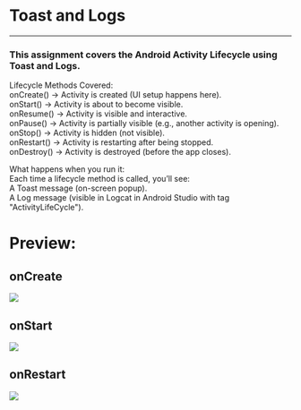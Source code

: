 # Toast and Logs
---
### This assignment covers the Android Activity Lifecycle using Toast and Logs.

Lifecycle Methods Covered: <br>
onCreate() → Activity is created (UI setup happens here). <br>
onStart() → Activity is about to become visible. <br>
onResume() → Activity is visible and interactive. <br>
onPause() → Activity is partially visible (e.g., another activity is opening). <br>
onStop() → Activity is hidden (not visible). <br>
onRestart() → Activity is restarting after being stopped. <br>
onDestroy() → Activity is destroyed (before the app closes). <br>

What happens when you run it: <br>
Each time a lifecycle method is called, you’ll see: <br>
A Toast message (on-screen popup). <br>
A Log message (visible in Logcat in Android Studio with tag "ActivityLifeCycle"). <br>

# Preview:

## onCreate

<img src="./create.png">

## onStart
<img src="start.png">

## onRestart

<img src="restart.png">
